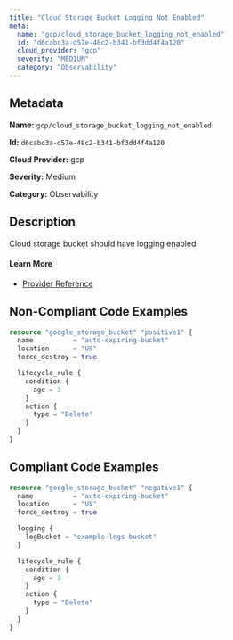 ```yaml
---
title: "Cloud Storage Bucket Logging Not Enabled"
meta:
  name: "gcp/cloud_storage_bucket_logging_not_enabled"
  id: "d6cabc3a-d57e-48c2-b341-bf3dd4f4a120"
  cloud_provider: "gcp"
  severity: "MEDIUM"
  category: "Observability"
---
```


## Metadata
**Name:** `gcp/cloud_storage_bucket_logging_not_enabled`

**Id:** `d6cabc3a-d57e-48c2-b341-bf3dd4f4a120`

**Cloud Provider:** gcp

**Severity:** Medium

**Category:** Observability

## Description
Cloud storage bucket should have logging enabled

#### Learn More

 - [Provider Reference](https://registry.terraform.io/providers/hashicorp/google/latest/docs/resources/storage_bucket#log_bucket)

## Non-Compliant Code Examples
```terraform
resource "google_storage_bucket" "positive1" {
  name          = "auto-expiring-bucket"
  location      = "US"
  force_destroy = true

  lifecycle_rule {
    condition {
      age = 3
    }
    action {
      type = "Delete"
    }
  }
}

```

## Compliant Code Examples
```terraform
resource "google_storage_bucket" "negative1" {
  name          = "auto-expiring-bucket"
  location      = "US"
  force_destroy = true

  logging {
	logBucket = "example-logs-bucket"
  }

  lifecycle_rule {
    condition {
      age = 3
    }
    action {
      type = "Delete"
    }
  }
}
```